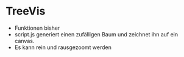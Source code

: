 # TreeVis
 - Funktionen bisher
  - script.js generiert einen zufälligen Baum und zeichnet ihn auf ein canvas.
  - Es kann rein und rausgezoomt werden
